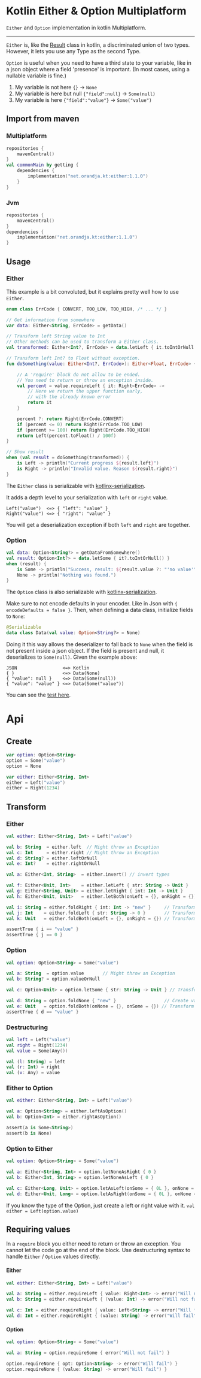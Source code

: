 # Kotlin Either & Option Multiplatform

`Either` and `Option` implementation in kotlin Multiplatform.

---

`Either` is, like the [Result](https://kotlinlang.org/api/latest/jvm/stdlib/kotlin/-result/) class in kotlin, a
discriminated union of two types.
However, it lets you use any Type as the second Type.

`Option` is useful when you need to have a third state to your variable, like in a json object where a field 'presence'
is important. (In most cases, using a nullable variable is fine.)

1. My variable is not here `{}` -> `None`
2. My variable is here but null `{"field":null}` -> `Some(null)`
3. My variable is here `{"field":"value"}` -> `Some("value")`

## Import from maven

### Multiplatform

```kotlin
repositories {
    mavenCentral()
}
val commonMain by getting {
    dependencies {
        implementation("net.orandja.kt:either:1.1.0")
    }
}
```

### Jvm

```kotlin
repositories {
    mavenCentral()
}
dependencies {
    implementation("net.orandja.kt:either:1.1.0")
}
```

## Usage

### Either

This example is a bit convoluted, but it explains pretty well how to use `Either`.

```kotlin
enum class ErrCode { CONVERT, TOO_LOW, TOO_HIGH, /* ... */ }

// Get information from somewhere
var data: Either<String, ErrCode> = getData()

// Transform left String value to Int
// Other methods can be used to transform a Either class.
val transformed: Either<Int?, ErrCode> = data.letLeft { it.toIntOrNull }

// Transform left Int? to Float without exception.
fun doSomething(value: Either<Int?, ErrCode>): Either<Float, ErrCode> {

    // A 'require' block do not allow to be ended.
    // You need to return or throw an exception inside.
    val percent = value.requireLeft { it: Right<ErrCode> ->
        // Here we return the upper function early, 
        // with the already known error
        return it
    }

    percent ?: return Right(ErrCode.CONVERT)
    if (percent <= 0) return Right(ErrCode.TOO_LOW)
    if (percent >= 100) return Right(ErrCode.TOO_HIGH)
    return Left(percent.toFloat() / 100f)
}

// Show result
when (val result = doSomething(transformed)) {
    is Left -> println("Current progress ${result.left}")
    is Right -> println("Invalid value. Reason ${result.right}")
}
```

The `Either` class is serializable with [kotlinx-serialization](https://github.com/Kotlin/kotlinx.serialization).

It adds a depth level to your serialization with `left` or `right` value.

```
Left("value")  <=> { "left": "value" }
Right("value") <=> { "right": "value" }
```

You will get a deserialization exception if both `left` and `right` are together. 

### Option

```kotlin
val data: Option<String?> = getDataFromSomewhere()
val result: Option<Int?> = data.letSome { it?.toIntOrNull() }
when (result) {
    is Some -> println("Success, result: ${result.value ?: "'no value'"}.")
    None -> println("Nothing was found.")
}
```

The `Option` class is also serializable with [kotlinx-serialization](https://github.com/Kotlin/kotlinx.serialization).

Make sure to not encode defaults in your encoder. Like in Json with `{ encodeDefaults = false }`. Then, when defining a
data class, initialize fields to `None`:

```kotlin
@Serializable
data class Data(val value: Option<String?> = None)
```

Doing it this way allows the deserializer to fall back to `None` when the field is not present inside a json object.
If the field is present and null, it deserializes to `Some(null)`.
Given the example above:

```
JSON                 <=> Kotlin
{ }                  <=> Data(None) 
{ "value": null }    <=> Data(Some(null)) 
{ "value": "value" } <=> Data(Some("value"))
```

You can see the [test here](src/commonTest/kotlin/net/orandja/test/OptionJson.kt).

# Api

## Create

```kotlin
var option: Option<String>
option = Some("value")
option = None

var either: Either<String, Int>
either = Left("value")
either = Right(1234)
```

## Transform

### Either

[//]: # (@formatter:off)
```kotlin
val either: Either<String, Int> = Left("value")

val b: String  = either.left  // Might throw an Exception
val c: Int     = either.right // Might throw an Exception
val d: String? = either.leftOrNull
val e: Int?    = either.rightOrNull

val a: Either<Int, String>  = either.invert() // invert types

val f: Either<Unit, Int>    = either.letLeft { str: String -> Unit }    // Transform left type
val g: Either<String, Unit> = either.letRight { int: Int -> Unit }      // Transform right type
val h: Either<Unit, Unit>   = either.letBoth(onLeft = {}, onRight = {}) // Transform both types

val i: String = either.foldRight { int: Int -> "new" }     // Transform right value to left type
val j: Int    = either.foldLeft { str: String -> 0 }       // Transform left value to right type
val k: Unit   = either.foldBoth(onLeft = {}, onRight = {}) // Transform both left and right value to same type

assertTrue { i == "value" }
assertTrue { j == 0 }
```
[//]: # (@formatter:on)

### Option

[//]: # (@formatter:off)
```kotlin
val option: Option<String> = Some("value")

val a: String  = option.value       // Might throw an Exception
val b: String? = option.valueOrNull

val c: Option<Unit> = option.letSome { str: String -> Unit } // Transform value type

val d: String = option.foldNone { "new" }                  // Create value type on None
val e: Unit   = option.foldBoth(onNone = {}, onSome = {}) // Transform bot
assertTrue { d == "value" }
```
[//]: # (@formatter:on)

### Destructuring

```kotlin
val left = Left("value")
val right = Right(1234)
val value = Some(Any())

val (l: String) = left
val (r: Int) = right
val (v: Any) = value
```

### Either to Option

```kotlin
val either: Either<String, Int> = Left("value")

val a: Option<String> = either.leftAsOption()
val b: Option<Int> = either.rightAsOption()

assert(a is Some<String>)
assert(b is None)
```

### Option to Either

```kotlin
val option: Option<String> = Some("value")

val a: Either<String, Int> = option.letNoneAsRight { 0 }
val b: Either<Int, String> = option.letNoneAsLeft { 0 }

val c: Either<Long, Unit> = option.letAsLeft(onSome = { 0L }, onNone = {})
val d: Either<Unit, Long> = option.letAsRight(onSome = { 0L }, onNone = {})
```

If you know the type of the Option, just create a left or right value with it. `val either = Left(option.value)`

## Requiring values

In a `require` block you either need to return or throw an exception.
You cannot let the code go at the end of the block. Use destructuring syntax to handle `Either` / `Option` values
directly.

#### Either

```kotlin
val either: Either<String, Int> = Left("value")

val a: String = either.requireLeft { value: Right<Int> -> error("Will not fail") }
val b: String = either.requireLeft { (value: Int) -> error("Will not fail") }

val c: Int = either.requireRight { value: Left<String> -> error("Will fail") }
val d: Int = either.requireRight { (value: String) -> error("Will fail") }
```

#### Option

```kotlin
val option: Option<String> = Some("value")

val a: String = option.requireSome { error("Will not fail") }

option.requireNone { opt: Option<String> -> error("Will fail") }
option.requireNone { (value: String) -> error("Will fail") }
```